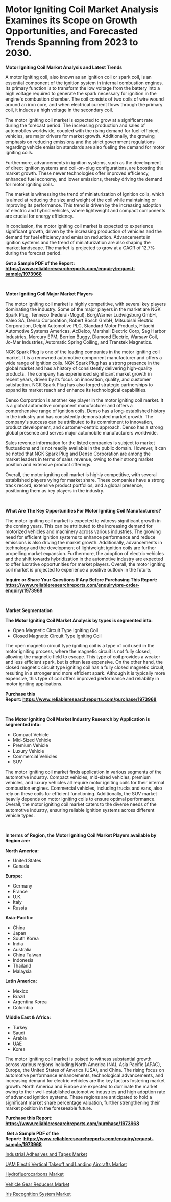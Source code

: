 <p><h1>Motor Igniting Coil Market Analysis Examines its Scope on Growth Opportunities, and Forecasted Trends Spanning from 2023 to 2030.</h1></p><p><strong>Motor Igniting Coil Market Analysis and Latest Trends</strong></p>
<p><p>A motor igniting coil, also known as an ignition coil or spark coil, is an essential component of the ignition system in internal combustion engines. Its primary function is to transform the low voltage from the battery into a high voltage required to generate the spark necessary for ignition in the engine's combustion chamber. The coil consists of two coils of wire wound around an iron core, and when electrical current flows through the primary coil, it induces a high voltage in the secondary coil.</p><p>The motor igniting coil market is expected to grow at a significant rate during the forecast period. The increasing production and sales of automobiles worldwide, coupled with the rising demand for fuel-efficient vehicles, are major drivers for market growth. Additionally, the growing emphasis on reducing emissions and the strict government regulations regarding vehicle emission standards are also fueling the demand for motor igniting coils.</p><p>Furthermore, advancements in ignition systems, such as the development of direct ignition systems and coil-on-plug configurations, are boosting the market growth. These newer technologies offer improved efficiency, enhanced fuel economy, and lower emissions, thereby driving the demand for motor igniting coils.</p><p>The market is witnessing the trend of miniaturization of ignition coils, which is aimed at reducing the size and weight of the coil while maintaining or improving its performance. This trend is driven by the increasing adoption of electric and hybrid vehicles, where lightweight and compact components are crucial for energy efficiency.</p><p>In conclusion, the motor igniting coil market is expected to experience significant growth, driven by the increasing production of vehicles and the demand for fuel efficiency and emission reduction. Advancements in ignition systems and the trend of miniaturization are also shaping the market landscape. The market is projected to grow at a CAGR of 12.7% during the forecast period.</p></p>
<p><strong>Get a Sample PDF of the Report:&nbsp; <a href="https://www.reliableresearchreports.com/enquiry/request-sample/1973968">https://www.reliableresearchreports.com/enquiry/request-sample/1973968</a></strong></p>
<p>&nbsp;</p>
<p><strong>Motor Igniting Coil Major Market Players</strong></p>
<p><p>The motor igniting coil market is highly competitive, with several key players dominating the industry. Some of the major players in the market are NGK Spark Plug, Tenneco (Federal-Mogul), BorgWarner Ludwigsburg GmbH, Valeo SA, Denso Corporation, Robert Bosch GmbH, Mitsubishi Electric Corporation, Delphi Automotive PLC, Standard Motor Products, Hitachi Automotive Systems Americas, AcDelco, Marshall Electric Corp, Sag Harbor Industries, Mercury EPM, Berrien Buggy, Diamond Electric, Warsaw Coil, Jo-Mar Industries, Automatic Spring Coiling, and Transtek Magnetics.</p><p>NGK Spark Plug is one of the leading companies in the motor igniting coil market. It is a renowned automotive component manufacturer and offers a wide range of ignition coils. NGK Spark Plug has a strong presence in the global market and has a history of consistently delivering high-quality products. The company has experienced significant market growth in recent years, driven by its focus on innovation, quality, and customer satisfaction. NGK Spark Plug has also forged strategic partnerships to expand its market reach and enhance its technological capabilities.</p><p>Denso Corporation is another key player in the motor igniting coil market. It is a global automotive component manufacturer and offers a comprehensive range of ignition coils. Denso has a long-established history in the industry and has consistently demonstrated market growth. The company's success can be attributed to its commitment to innovation, product development, and customer-centric approach. Denso has a strong global presence and serves major automobile manufacturers worldwide.</p><p>Sales revenue information for the listed companies is subject to market fluctuations and is not readily available in the public domain. However, it can be noted that NGK Spark Plug and Denso Corporation are among the market leaders in terms of sales revenue, owing to their strong market position and extensive product offerings.</p><p>Overall, the motor igniting coil market is highly competitive, with several established players vying for market share. These companies have a strong track record, extensive product portfolios, and a global presence, positioning them as key players in the industry.</p></p>
<p>&nbsp;</p>
<p><strong>What Are The Key Opportunities For Motor Igniting Coil Manufacturers?</strong></p>
<p><p>The motor igniting coil market is expected to witness significant growth in the coming years. This can be attributed to the increasing demand for motorized vehicles and machinery across various industries. The growing need for efficient ignition systems to enhance performance and reduce emissions is also driving the market growth. Additionally, advancements in technology and the development of lightweight ignition coils are further propelling market expansion. Furthermore, the adoption of electric vehicles and the shift towards hybridization in the automotive industry are expected to offer lucrative opportunities for market players. Overall, the motor igniting coil market is projected to experience a positive outlook in the future.</p></p>
<p><strong>Inquire or Share Your Questions If Any Before Purchasing This Report: <a href="https://www.reliableresearchreports.com/enquiry/pre-order-enquiry/1973968">https://www.reliableresearchreports.com/enquiry/pre-order-enquiry/1973968</a></strong></p>
<p>&nbsp;</p>
<p><strong>Market Segmentation</strong></p>
<p><strong>The Motor Igniting Coil Market Analysis by types is segmented into:</strong></p>
<p><ul><li>Open Magnetic Circuit Type Igniting Coil</li><li>Closed Magnetic Circuit Type Igniting Coil</li></ul></p>
<p><p>The open magnetic circuit type igniting coil is a type of coil used in the motor igniting process, where the magnetic circuit is not fully closed, allowing the magnetic field to escape. This type of coil provides a weaker and less efficient spark, but is often less expensive. On the other hand, the closed magnetic circuit type igniting coil has a fully closed magnetic circuit, resulting in a stronger and more efficient spark. Although it is typically more expensive, this type of coil offers improved performance and reliability in motor igniting applications.</p></p>
<p><strong>Purchase this Report:&nbsp;<a href="https://www.reliableresearchreports.com/purchase/1973968">https://www.reliableresearchreports.com/purchase/1973968</a></strong></p>
<p>&nbsp;</p>
<p><strong>The Motor Igniting Coil Market Industry Research by Application is segmented into:</strong></p>
<p><ul><li>Compact Vehicle</li><li>Mid-Sized Vehicle</li><li>Premium Vehicle</li><li>Luxury Vehicle</li><li>Commercial Vehicles</li><li>SUV</li></ul></p>
<p><p>The motor igniting coil market finds application in various segments of the automotive industry. Compact vehicles, mid-sized vehicles, premium vehicles, and luxury vehicles all require motor igniting coils for their internal combustion engines. Commercial vehicles, including trucks and vans, also rely on these coils for efficient functioning. Additionally, the SUV market heavily depends on motor igniting coils to ensure optimal performance. Overall, the motor igniting coil market caters to the diverse needs of the automotive industry, ensuring reliable ignition systems across different vehicle types.</p></p>
<p>&nbsp;</p>
<p><strong>In terms of Region, the Motor Igniting Coil Market Players available by Region are:</strong></p>
<p>
    <p> <strong> North America: </strong>
        <ul>
            <li>United States</li>
            <li>Canada</li>
        </ul>
        </p> 
    <p> <strong> Europe: </strong>
        <ul>
            <li>Germany</li>
            <li>France</li>
            <li>U.K.</li>
            <li>Italy</li>
            <li>Russia</li>
        </ul>
        </p> 
    <p> <strong> Asia-Pacific: </strong>
        <ul>
            <li>China</li>
            <li>Japan</li>
            <li>South Korea</li>
            <li>India</li>
            <li>Australia</li>
            <li>China Taiwan</li>
            <li>Indonesia</li>
            <li>Thailand</li>
            <li>Malaysia</li>
        </ul>
        </p> 
    <p> <strong> Latin America: </strong>
        <ul>
            <li>Mexico</li>
            <li>Brazil</li>
            <li>Argentina Korea</li>
            <li>Colombia</li>
        </ul>
        </p> 
    <p> <strong> Middle East & Africa: </strong>
        <ul>
            <li>Turkey</li>
            <li>Saudi</li>
            <li>Arabia</li>
            <li>UAE</li>
            <li>Korea</li>
        </ul>
    </p>
    </p>
<p><p>The motor igniting coil market is poised to witness substantial growth across various regions including North America (NA), Asia Pacific (APAC), Europe, the United States of America (USA), and China. The rising focus on automotive performance enhancements, technological advancements, and increasing demand for electric vehicles are the key factors fostering market growth. North America and Europe are expected to dominate the market owing to their well-established automotive industries and high adoption rate of advanced ignition systems. These regions are anticipated to hold a significant market share percentage valuation, further strengthening their market position in the foreseeable future.</p></p>
<p><strong>Purchase this Report: <a href="https://www.reliableresearchreports.com/purchase/1973968">https://www.reliableresearchreports.com/purchase/1973968</a></strong></p>
<p>&nbsp;<strong>Get a Sample PDF of the Report:&nbsp;&nbsp;<a href="https://www.reliableresearchreports.com/enquiry/request-sample/1973968">https://www.reliableresearchreports.com/enquiry/request-sample/1973968</a></strong></p>
<p><strong></strong></p>
<p><p><a href="https://www.linkedin.com/pulse/industrial-adhesives-tapes-market-research-report-provides-ryhoc/">Industrial Adhesives and Tapes Market</a></p><p><a href="https://github.com/AKSHATREPORTPRIME/Market-Research-Report-List-1/blob/main/uam-electri-vertical-takeoff-and-landing-aircrafts-market.md">UAM Electri Vertical Takeoff and Landing Aircrafts Market</a></p><p><a href="https://www.linkedin.com/pulse/decoding-hydrofluorocarbons-market-deep-dive-latest-trends-dv9ac/">Hydrofluorocarbons Market</a></p><p><a href="https://github.com/Chiragrp26/Market-Research-Report-List-1/blob/main/vehicle-gear-reducers-market.md">Vehicle Gear Reducers Market</a></p><p><a href="https://medium.com/@irmaabshire/iris-recognition-system-market-trends-forecast-and-competitive-analysis-to-2030-f50131decc4a">Iris Recognition System Market</a></p></p>